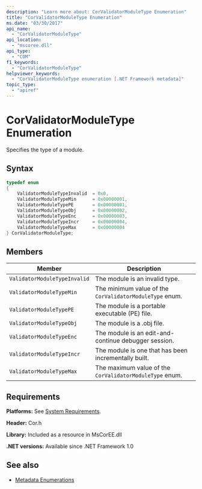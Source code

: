 ```yaml
---
description: "Learn more about: CorValidatorModuleType Enumeration"
title: "CorValidatorModuleType Enumeration"
ms.date: "03/30/2017"
api_name:
  - "CorValidatorModuleType"
api_location:
  - "mscoree.dll"
api_type:
  - "COM"
f1_keywords:
  - "CorValidatorModuleType"
helpviewer_keywords:
  - "CorValidatorModuleType enumeration [.NET Framework metadata]"
topic_type:
  - "apiref"
---
```

# CorValidatorModuleType Enumeration

Specifies the type of a module.

## Syntax

```cpp
typedef enum
{
    ValidatorModuleTypeInvalid  = 0x0,
    ValidatorModuleTypeMin      = 0x00000001,
    ValidatorModuleTypePE       = 0x00000001,
    ValidatorModuleTypeObj      = 0x00000002,
    ValidatorModuleTypeEnc      = 0x00000003,
    ValidatorModuleTypeIncr     = 0x00000004,
    ValidatorModuleTypeMax      = 0x00000004
} CorValidatorModuleType;
```

## Members

|Member|Description|
|------------|-----------------|
|`ValidatorModuleTypeInvalid`|The module is an invalid type.|
|`ValidatorModuleTypeMin`|The minimum value of the `CorValidatorModuleType` enum.|
|`ValidatorModuleTypePE`|The module is a portable executable (PE) file.|
|`ValidatorModuleTypeObj`|The module is a .obj file.|
|`ValidatorModuleTypeEnc`|The module is an edit-and-continue debugger session.|
|`ValidatorModuleTypeIncr`|The module is one that has been incrementally built.|
|`ValidatorModuleTypeMax`|The maximum value of the `CorValidatorModuleType` enum.|

## Requirements

 **Platforms:** See [System Requirements](../../../framework/get-started/system-requirements.md).

 **Header:** Cor.h

 **Library:** Included as a resource in MsCorEE.dll

 **.NET versions:** Available since .NET Framework 1.0

## See also

- [Metadata Enumerations](metadata-enumerations.md)
